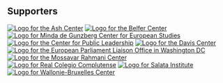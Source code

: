 ## Supporters
<div class="supporter-grid">
  <a href="https://ash.harvard.edu target="_blank"><image src="/ash-center-logo.jpeg" alt="Logo for the Ash Center" class="supporter-grid-item"></a>
  <a href="https://www.belfercenter.org"><image src="/belfer-center-logo.png" alt="Logo for the Belfer Center" class="supporter-grid-item"></a>
  <a href="https://ces.fas.harvard.edu" target="_blank"><image src="/center-for-european-studies-logo-2.png" alt="Logo for Minda de Gunzberg Center for European Studies" class="supporter-grid-item"></a>
  <a href="https://www.hks.harvard.edu/centers/cpl" target="_blank"><image src="/center-for-public-leadership-logo.png" alt="Logo for the Center for Public Leadership" class="supporter-grid-item"></a>
  <a href="https://daviscenter.fas.harvard.edu" target="_blank"><image src="/davis-center-logo.png" alt="Logo for the Davis Center" class="supporter-grid-item"></a>
  <a href="https://washington.europarl.europa.eu/en" target="_blank"><image src="/EP_Washington.jpg" alt="Logo for the European Parliament Liaison Office in Washington DC" class="supporter-grid-item"></a>
  <a href="https://www.hks.harvard.edu/centers/mrcbg" target="_blank"><image src="/mossavar-rahmani-center-logo.jpg" alt="Logo for the Mossavar Rahmani Center" class="supporter-grid-item"></a>
  <a href="https://rcc.harvard.edu" target="_blank"><image src="/real-complutense.png" alt="Logo for Real Colegio Complutense" class="supporter-grid-item"></a>
  <a href="https://salatainstitute.harvard.edu" target="_blank"><image src="/salata-logo.png" alt="Logo for Salata Institute" class="supporter-grid-item"></a>
  <a href="https://wbi.be target="_blank"><image src="/wallonie.png" alt="Logo for Wallonie-Bruxelles Center" class="supporter-grid-item"></a>
<!---
  <a href="https://carrcenter.hks.harvard.edu" target="_blank"><image src="/carr-center-logo.jpg" alt="Logo for the Carr Center" class="supporter-grid-item"></a>
  <a href="https://www.thecoop.com" target="_blank"><image src="/coop-logo.png" alt="Logo for the Coop" class="supporter-grid-item"></a>
  <a href="https://www.germany.info/us-en/embassy-consulates/boston" target="_blank"><image src="/german-consulate.jpg" alt="Logo for the German Consulate" class="supporter-grid-item"></a>
  <a href="https://huri.harvard.edu" target="_blank"><image src="/huri-logo.png" alt="Logo for HURI" class="supporter-grid-item"></a>
  <a href="https://madeinitaly.gov.it/en/" target="_blank"><image src="/italian_consulate.jpg" alt="Logo for the Italian Consulate" class="supporter-grid-item"></a>
  <a href="https://www.expo2030roma.org" target="_blank"><image src="/italian_consulate_roma.png" alt="Logo for the Italian Expo 2030" class="supporter-grid-item"></a>
-->
</div>
